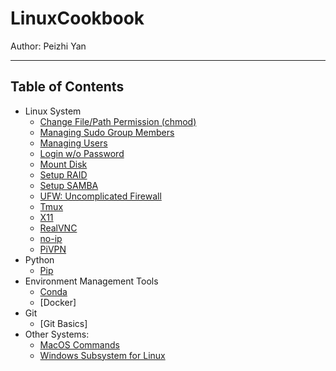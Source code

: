 # LinuxCookbook

Author: Peizhi Yan

---

## Table of Contents

- Linux System
  - [Change File/Path Permission (chmod)](./content/chmod.md)
  - [Managing Sudo Group Members](./content/sudo.md)
  - [Managing Users](./content/users.md)
  - [Login w/o Password](./content/no_passwd_login.md)
  - [Mount Disk](./content/mount_disk.md)
  - [Setup RAID](./content/setup_raid.md)
  - [Setup SAMBA](./content/samba.md)
  - [UFW: Uncomplicated Firewall](./content/ufw.md)
  - [Tmux](./content/tmux.md)
  - [X11](./content/x11.md)
  - [RealVNC](./content/realvnc.md)
  - [no-ip](./content/noip.md)
  - [PiVPN](./content/pivpn.md)
- Python
  - [Pip](./content/pip.md)
- Environment Management Tools
  - [Conda](./content/conda.md)
  - [Docker]
- Git
  - [Git Basics]
- Other Systems:
  - [MacOS Commands](./content/macos.md)
  - [Windows Subsystem for Linux](./content/WSL.md)




